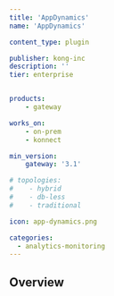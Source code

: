 ```yaml
---
title: 'AppDynamics'
name: 'AppDynamics'

content_type: plugin

publisher: kong-inc
description: ''
tier: enterprise


products:
    - gateway

works_on:
    - on-prem
    - konnect

min_version:
    gateway: '3.1'

# topologies:
#    - hybrid
#    - db-less
#    - traditional

icon: app-dynamics.png

categories:
  - analytics-monitoring
---
```


## Overview
